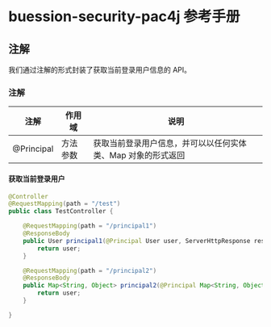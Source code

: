 # buession-security-pac4j 参考手册


## 注解


我们通过注解的形式封装了获取当前登录用户信息的 API。


### 注解

|  注解               | 作用域             | 说明                                                            |
|  ----              | ----              | ----                                                            |
| @Principal         | 方法参数           | 获取当前登录用户信息，并可以以任何实体类、Map 对象的形式返回            |


#### 获取当前登录用户

```java
@Controller
@RequestMapping(path = "/test")
public class TestController {

    @RequestMapping(path = "/principal1")
    @ResponseBody
    public User principal1(@Principal User user, ServerHttpResponse response){
        return user;
    }

    @RequestMapping(path = "/principal2")
    @ResponseBody
    public Map<String, Object> principal2(@Principal Map<String, Object> user, ServerHttpResponse response){
        return user;
    }

}
```